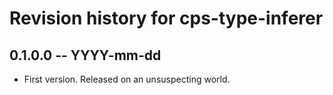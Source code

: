 # Revision history for cps-type-inferer

## 0.1.0.0 -- YYYY-mm-dd

* First version. Released on an unsuspecting world.
